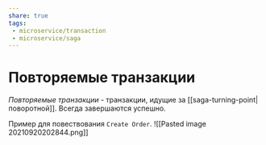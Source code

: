 ```yaml
---
share: true
tags:
 - microservice/transaction
 - microservice/saga
---
```

# Повторяемые транзакции
*Повторяемые транзакции* - транзакции, идущие за [[saga-turning-point|поворотной]]. Всегда завершаются успешно.

Пример для повествования `Create Order`.
![[Pasted image 20210920202844.png]]